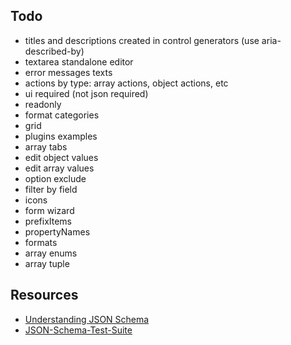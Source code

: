 ## Todo

- titles and descriptions created in control generators (use aria-described-by)
- textarea standalone editor
- error messages texts
- actions by type: array actions, object actions, etc
- ui required (not json required)
- readonly
- format categories
- grid
- plugins examples
- array tabs
- edit object values
- edit array values
- option exclude
- filter by field
- icons
- form wizard
- prefixItems
- propertyNames
- formats
- array enums
- array tuple 

## Resources
* [Understanding JSON Schema](http://json-schema.org/understanding-json-schema/index.html)
* [JSON-Schema-Test-Suite](https://github.com/json-schema-org/JSON-Schema-Test-Suite)
